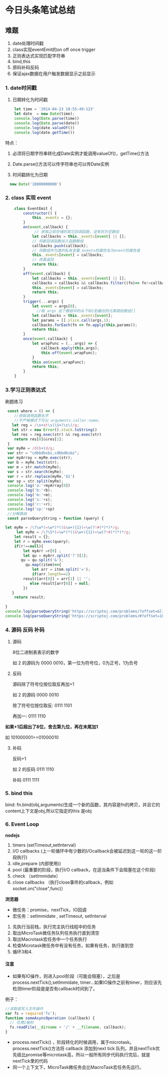 # 今日头条笔试总结

## 难题 

1. date处理时间戳
2. class实现eventEmit的on off once trigger
3. 正则表达式实现匹配字符串
4. bind,this
5. 原码补码反码
6. 保证ajax数据在用户触发数据显示之前显示

### 1. date时间戳
1. 日期转化为时间戳
```js
    let time = '2014-04-23 18:55:49:123'
    let date  = new Date(time);
    console.log(Date.parse(time))
    console.log(Date.parse(date))
    console.log(date.valueOf())
    console.log(date.getTime())
```
特点：

1. 必须将日期字符串转化成Date实例才能调用valueOf()，getTime()方法
2. Date.parse()方法可以传字符串也可以传Date实例



2. 时间戳转化为日期

```js
  new Date('10000000000')
```
### 2. class 实现 event

```js
    class EventEmit {
        constructor() {
            this._events = {};
        }
        on(event,callback) {
             // 获取之前存储的其它回调函数，没有则为空数组
            let callbacks = this._events[event] || [];
            // 将新回调函数加入函数数组
            callbacks.push(callback);
            // 将数组作为类的私有变量_events的属性名为event的属性值
            this._events[event] = callbacks;
            // 将类返回
            return this;
        }
        off(event,callback) {
            let callbacks = this._events[event] || [];
            callbacks = callbacks && callbacks.filter((fn)=> fn!=callback);
            this._events[event] = callbacks;
            return this;
        }
        trigger(...args) {
            let event = args[0];
              //取 args 这个数组中的从下标1到最后的元素赋给数组[]
            let callbacks = this._events[event];
            let params = [].slice.call(args,1);
            callbacks.forEach(fn => fn.apply(this,params));
            return this;
        }
        once(event,callback) {
            let wrapFunc = (...args) => {
                callback.apply(this,args);
                this.off(event,wrapFunc);
            }
            this.on(event,wrapFunc);
            return this;
        }
    }

```
### 3.学习正则表达式


刷题练习


```js
 const where = () => {
    //获取调用函数名字
    //不严格模式下可以 arguments.caller.name;
   let reg = /\s+at\s(\S+)\s\(/g;
   let str = new Error().stack.toString()
   let res = reg.exec(str) && reg.exec(str)
    return res[0]&&res[1];
 }
 var myRe = /d(b+)d/g;
 var str = "cdbbdbsbz,cdbbdbsbz";
 var myArray = myRe.exec(str);
 var b = myRe.test(str);
 var m = str.match(myRe);
 var s = str.search(myRe);
 var r = str.replace(myRe,'$1')
 var sp = str.split(myRe);
 console.log('a:'+myArray[0])
 console.log('b:'+b);
 console.log('m:'+m);
 console.log('s:'+s);
 console.log('r:'+r);
 console.log('sp:'+sp)
 //分解路由
 const parseQueryString = function (query) {
    
let myRe = /\?\w*(=\w*)*((&\w+){1}(=\w(?!#)*)*)*/g;
     let myRe = /\?\S*(=\w*)*((&\w+){1}(=\w(?!#)*)*)*/g;
    let result = {};
    let r = myRe.exec(query);
    if(r!==null){
        let myArr =r[0] ;
        let qu = myArr.split('?')[1];
       qu = qu.split('&');
         qu.map((item)=>{
            let arr = item.split('=');
            if(arr.length==2)
        result[arr[0]] = arr[1] || '';
           else result[arr[0]] = null;
        })
   }
    return result;
    
}
console.log(parseQueryString('https://scriptoj.com/problems/?offset=&limit=100#name=jerry '));
console.log(parseQueryString('https://scriptoj.com/problems/#?offset=10&limit=100'))
```

### 4. 源码 反码 补码
1. 源码 

    8位二进制表表示的数字

    如 2 的源码为 0000 0010，第一位为符号位，0为正号，1为负号

2. 反码

    源码除了符号位按位取反再加+1

    如 2 的源码 0000 0010

    除了符号位按位取反: 0111 1101

    再加一: 0111 1110


**如果+1后超出了8位，舍去第九位，再在末尾加1**

如 101000001==01000010  

3. 补码

    反码+1

    如 2 的反码 0111 1110 

    补码 0111 1111


### 5. bind this

bind: fn.bind(obj,arguments)生成一个新的函数，其内容是fn的拷贝，并且它的content上下文是obj,所以它指定的this 是obj

### 6. Event Loop

**nodejs**
1. timers (setTimeout,setInterval)
2. I/O callbacks (上一轮循环中有少数的I/Ocallback会被延迟到这一轮的这一阶段执行)
3. idle,prepare (内部使用))
4. pool (最重要的阶段，执行I/O callback，在适当条件下会阻塞在这个阶段)
5. check （setImmidate）
6. close callbacks （执行close事件的callback，例如socket.on("close",func)）


**浏览器**

- 微任务：promise，nextTick，IO回调
- 宏任务：setImmidate , setTimeout, setInterval

1. 先执行当前栈，执行完主执行线程中的任务
2. 取出MicroTask微任务队列任务执行直到清空
3. 取出Macrotask宏任务中一个任务执行
4. 检查Microtask微任务中有没有任务，如果有任务，执行直到空
5. 循环3和4.

#### 注意

- 如果有IO操作，则进入pool阶段（可能会阻塞），之后是process.nextTick(),setImmidate, timer...如果IO操作之前有timer，则应该先检测timer阶段是是否有callback时间到了。

例子：
```js
//读取或写入文件操作
var fs = require('fs');
function someAsyncOperation (callback) {
  // 花费2毫秒
  fs.readFile(__dirname + '/' + __filename, callback);
}

```
- process.nextTick() ，阶段转化的时候调用，属于microtask。process.nextTick()方法将 callback 添加到next tick 队列，并且nextTick优先级比promise等microtask高，所以一般所有同步代码执行完后，就是nextTick里的代码
- 同一个上下文下，MicroTask微任务会比MacroTask宏任务先运行。





